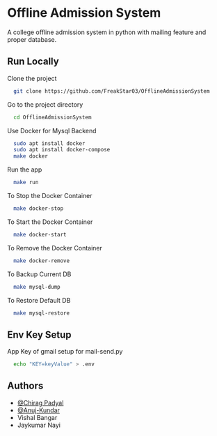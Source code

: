 
# Offline Admission System

A college offline admission system in python with mailing feature and proper database.



## Run Locally

Clone the project

```bash
  git clone https://github.com/FreakStar03/OfflineAdmissionSystem
```

Go to the project directory

```bash
  cd OfflineAdmissionSystem
```

Use Docker for Mysql Backend

```bash
  sudo apt install docker
  sudo apt install docker-compose
  make docker
```

Run the app

```bash
  make run
```

To Stop the Docker Container

```bash
  make docker-stop
```

To Start the Docker Container

```bash
  make docker-start
```


To Remove the Docker Container

```bash
  make docker-remove
```
To Backup Current DB

```bash
  make mysql-dump
```

To Restore Default DB

```bash
  make mysql-restore
```

## Env Key Setup

App Key of gmail setup for mail-send.py

```bash
  echo "KEY=keyValue" > .env
```



## Authors

- [@Chirag Padyal](https://github.com/FreakStar03/)
- [@Anuj-Kundar](https://www.github.com/Anuj-Kundar)
- Vishal Bangar
- Jaykumar Nayi
